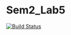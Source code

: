# Sem2_Lab5

[![Build Status](https://travis-ci.org/DavidTsyg/Sem2_Lab5.svg?branch=master)](https://travis-ci.org/DavidTsyg/Sem2_Lab5)


